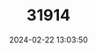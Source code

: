 ---
title: "31914"
category: "Shorea brunnescens"
draft: false
date: 2024-02-22 13:03:50
languages:
  Indonesian: ["Selangan Batu Tinteng"]
---